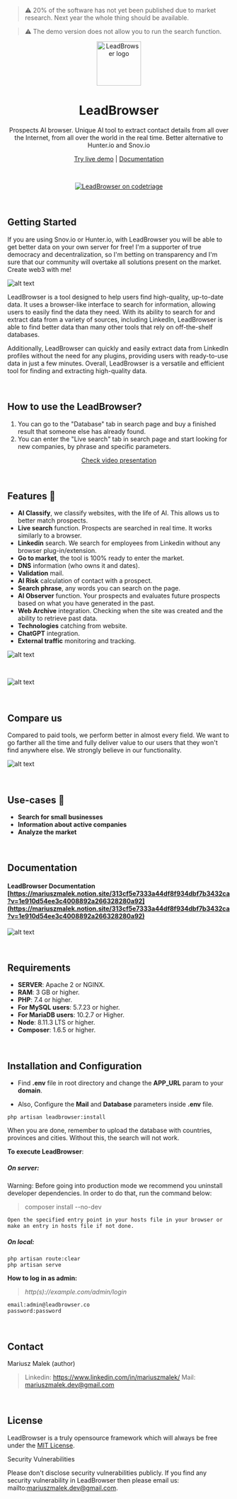 > :warning: 20% of the software has not yet been published due to market research. Next year the whole thing should be available.

> :warning: The demo version does not allow you to run the search function.


<p align="center">
  <a href="#">
    <img src="https://github.com/LeadBrowser/app/blob/main/images/mini-white.png?raw=true" width="100px" alt="LeadBrowser logo" />
  </a>
</p>

<h1 align="center">LeadBrowser</h1>
<p align="center">Prospects AI browser. Unique AI tool to extract contact details from all over the Internet, from all over the world in the real time. Better alternative to Hunter.io and Snov.io</p>
<p align="center"><a href="http://leadbrowser.co" target="_blank">Try live demo</a> | <a href="https://mariuszmalek.notion.site/313cf5e7333a44df8f934dbf7b3432ca?v=1e910d54ee3c4008892a266328280a92" target="_blank">Documentation</a></p>
<br />

<p align="center">
  
  <a href="https://www.codetriage.com/leadbrowser/leads-generator-app" target="_blank">
    <img src="https://www.codetriage.com/leadbrowser/leads-generator-app/badges/users.svg" alt="LeadBrowser on codetriage" />
  </a>
</p>

<br>

## Getting Started

If you are using Snov.io or Hunter.io, with LeadBrowser you will be able to get better data on your own server for free! I'm a supporter of true democracy and decentralization, so I'm betting on transparency and I'm sure that our community will overtake all solutions present on the market. Create web3 with me!

![alt text](https://github.com/LeadBrowser/app/blob/main/images/landing.png?raw=true)

LeadBrowser is a tool designed to help users find high-quality, up-to-date data.
It uses a browser-like interface to search for information, allowing users to easily find the data they need. With its ability to search for and extract data from a variety of sources, including LinkedIn, LeadBrowser is able to find better data than many other tools that rely on off-the-shelf databases. 

Additionally, LeadBrowser can quickly and easily extract data from LinkedIn profiles without the need for any plugins, providing users with ready-to-use data in just a few minutes. Overall, LeadBrowser is a versatile and efficient tool for finding and extracting high-quality data.

<br>

## How to use the LeadBrowser?
1. You can go to the "Database" tab in search page and buy a finished result that someone else has already found.
2. You can enter the "Live search" tab in search page and start looking for new companies, by phrase and specific parameters.

<p align="center"><a href="https://youtu.be/QuLQ615UDo0">Check video presentation</a></p>

<br>

## Features 🚀

* **AI Classify**, we classify websites, with the life of AI. This allows us to better match prospects.
* **Live search** function. Prospects are searched in real time. It works similarly to a browser.
* **Linkedin** search. We search for employees from Linkedin without any browser plug-in/extension.
* **Go to market**, the tool is 100% ready to enter the market.
* **DNS** information (who owns it and dates).
* **Validation** mail.
* **AI Risk** calculation of contact with a prospect.
* **Search phrase**, any words you can search on the page.
* **AI Observer** function. Your prospects and evaluates future prospects based on what you have generated in the past.
* **Web Archive** integration. Checking when the site was created and the ability to retrieve past data.
* **Technologies** catching from website.
* **ChatGPT** integration.
* **External traffic** monitoring and tracking.


![alt text](https://github.com/LeadBrowser/app/blob/main/images/dashboard.png?raw=true)

<br>

![alt text](https://github.com/LeadBrowser/app/blob/main/images/ai.png?raw=true)

<br>

## Compare us

Compared to paid tools, we perform better in almost every field. We want to go farther all the time and fully deliver value to our users that they won't find anywhere else. We strongly believe in our functionality.

![alt text](https://github.com/LeadBrowser/app/blob/main/images/compare-us.png?raw=true)

<br>

## Use-cases 📁

* **Search for small businesses**
* **Information about active companies**
* **Analyze the market**

<br>

## Documentation

#### LeadBrowser Documentation [https://mariuszmalek.notion.site/313cf5e7333a44df8f934dbf7b3432ca?v=1e910d54ee3c4008892a266328280a92](https://mariuszmalek.notion.site/313cf5e7333a44df8f934dbf7b3432ca?v=1e910d54ee3c4008892a266328280a92)

![alt text](https://github.com/LeadBrowser/app/blob/main/images/fnc.png?raw=true)

<br>

## Requirements

-   **SERVER**: Apache 2 or NGINX.
-   **RAM**: 3 GB or higher.
-   **PHP**: 7.4 or higher.
-   **For MySQL users**: 5.7.23 or higher.
-   **For MariaDB users**: 10.2.7 or Higher.
-   **Node**: 8.11.3 LTS or higher.
-   **Composer**: 1.6.5 or higher.

<br>

## Installation and Configuration

-   Find **.env** file in root directory and change the **APP_URL** param to your **domain**.

-   Also, Configure the **Mail** and **Database** parameters inside **.env** file.

```
php artisan leadbrowser:install
```

When you are done, remember to upload the database with countries, provinces and cities. Without this, the search will not work.

**To execute LeadBrowser**:

##### On server:

Warning: Before going into production mode we recommend you uninstall developer dependencies.
In order to do that, run the command below:

> composer install --no-dev

```
Open the specified entry point in your hosts file in your browser or make an entry in hosts file if not done.
```

##### On local:

```
php artisan route:clear
php artisan serve
```


**How to log in as admin:**

> _http(s)://example.com/admin/login_

```
email:admin@leadbrowser.co
password:password
```

<br>

## Contact

Mariusz Malek (author)
> Linkedin: https://www.linkedin.com/in/mariuszmalek/
> Mail: mariuszmalek.dev@gmail.com

<br>

## License

LeadBrowser is a truly opensource framework which will always be free under the [MIT License](https://github.com/LeadBrowser/app/blob/master/LICENSE).

Security Vulnerabilities

Please don't disclose security vulnerabilities publicly. If you find any security vulnerability in LeadBrowser then please email us: mailto:mariuszmalek.dev@gmail.com.
